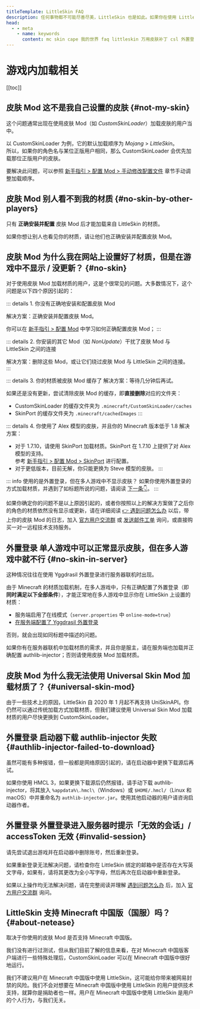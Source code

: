 ```yaml
---
titleTemplate: LittleSkin FAQ
description: 任何事物都不可能尽善尽美，LittleSkin 也是如此。如果你在使用 LittleSkin 的过程中遇到了任何问题，看看这个也许会帮到你。
head:
  - - meta
    - name: keywords
      content: mc skin cape 我的世界 faq littleskin 万用皮肤补丁 csl 外置登录 皮肤站 披风 报错 打不开 加载 不显示 无效的会话 看不见 邮件 邮箱
---
```


# 游戏内加载相关

[[toc]]

## <Badge type="info">皮肤 Mod</Badge> 这不是我自己设置的皮肤 {#not-my-skin}

这个问题通常出现在使用皮肤 Mod（如 _CustomSkinLoader_）加载皮肤的用户当中。

以 CustomSkinLoader 为例，它的默认加载顺序为 _Mojang_ > _LittleSkin_。  
所以，如果你的角色名与某位正版用户相同，那么 CustomSkinLoader 会优先加载那位正版用户的皮肤。

要解决此问题，可以参照 [新手指引 > 配置 Mod > 手动修改配置文件](/newbee/csl#edit-csl-config) 章节手动调整加载顺序。

## <Badge type="info">皮肤 Mod</Badge> 别人看不到我的材质 {#no-skin-by-other-players}

只有 **正确安装并配置** 皮肤 Mod 后才能加载来自 LittleSkin 的材质。

如果你想让别人也看见你的材质，请让他们也正确安装并配置皮肤 Mod。

## <Badge type="info">皮肤 Mod</Badge> 为什么我在网站上设置好了材质，但是在游戏中不显示 / 没更新？ {#no-skin}

对于使用皮肤 Mod 加载材质的用户，这是个很常见的问题。大多数情况下，这个问题是以下四个原因引起的：

::: details 1. 你没有正确地安装和配置皮肤 Mod

解决方案：正确安装并配置皮肤 Mod。

你可以在 [新手指引 > 配置 Mod](/newbee/mod) 中学习如何正确配置皮肤 Mod；
:::

::: details 2. 你安装的其它 Mod（如 _NonUpdate_）干扰了皮肤 Mod 与 LittleSkin 之间的连接

解决方案：删除这些 Mod，或让它们绕过皮肤 Mod 与 LittleSkin 之间的连接。
:::

::: details 3. 你的材质被皮肤 Mod 缓存了
解决方案：等待几分钟后再试。

如果还是没有更新，尝试清除皮肤 Mod 的缓存，即**直接删除**对应的文件夹：

- CustomSkinLoader 的缓存文件夹为 `.minecraft/CustomSkinLoader/caches`
- SkinPort 的缓存文件夹为 `.minecraft/cachedImages`
:::

::: details 4. 你使用了 Alex 模型的皮肤，并且你的 Minecraft 版本低于 1.8
解决方案：

- 对于 1.7.10，请使用 SkinPort 加载材质。SkinPort 在 1.7.10 上提供了对 Alex 模型的支持。  
  参考 [新手指引 > 配置 Mod > SkinPort](/newbee/mod#skinport) 进行配置。
- 对于更低版本，目前无解，你只能更换为 Steve 模型的皮肤。
:::

::: info 使用的是外置登录，但在多人游戏中不显示皮肤？
如果你使用外置登录的方式加载材质，并遇到了如标题所说的问题，请阅读 [下一条👇](#no-skin-in-server)。
:::

如果你确定你的问题不是以上原因引起的，或者你按照以上的解决方案做了之后你的角色的材质依然没有显示或更新，请在详细阅读 [👉 遇到问题怎么办](/problems) 以后，带上你的皮肤 Mod 的日志，加入 [官方用户交流群](/user-group) 或 [发送邮件工单](/email) 询问，或直接购买一对一远程技术支持服务。

## <Badge type="info">外置登录</Badge> 单人游戏中可以正常显示皮肤，但在多人游戏中就不行 {#no-skin-in-server}

这种情况往往在使用 Yggdrasil 外置登录进行服务器联机时出现。

由于 Minecraft 的材质加载机制，在多人游戏中，只有正确配置了外置登录（即**同时满足以下全部条件**），才能正常地在多人游戏中显示你在 LittleSkin 上设置的材质：

- 服务端启用了在线模式（`server.properties` 中 `online-mode=true`）
- [在服务端配置了 Yggdrasil 外置登录](/yggdrasil/server)

否则，就会出现如同标题中描述的问题。

如果你有在服务器联机中加载材质的需求，并且你是服主，请在服务端也加载并正确配置 authlib-injector；否则请使用皮肤 Mod 加载材质。

## <Badge type="info">皮肤 Mod</Badge> 为什么我无法使用 Universal Skin Mod 加载材质了？ {#universal-skin-mod}

由于一些技术上的原因，LittleSkin 自 2020 年 1 月起不再支持 UniSkinAPI。你仍然可以通过传统加载方式加载材质，但我们建议使用 Universal Skin Mod 加载材质的用户尽快更换到 CustomSkinLoader。

## <Badge type="info">外置登录</Badge> 启动器下载 authlib-injector 失败  {#authlib-injector-failed-to-download}

虽然可能有多种报错，但一般都是网络原因引起的，请在启动器中更换下载源后再试。

如果你使用 HMCL 3，如果更换下载源后仍然报错，请手动下载 authlib-injector，将其放入 `%appdata%\.hmcl\`（Windows）或 `$HOME/.hmcl/`（Linux 和 macOS）中并重命名为 `authlib-injector.jar`。使用其他启动器的用户请咨询启动器作者。

## <Badge type="info">外置登录</Badge> 外置登录进入服务器时提示「无效的会话」/ accessToken 无效  {#invalid-session}

请先尝试退出游戏并在启动器中删除账号，然后重新登录。

如果重新登录无法解决问题，请检查你在 LittleSkin 绑定的邮箱中是否存在大写英文字母，如果有，请将其更改为全小写字母，然后再次在启动器中重新登录。

如果以上操作均无法解决问题，请在完整阅读并理解 [遇到问题怎么办](/problems) 后，加入 [官方用户交流群](/user-group#主用户群) 询问。

## LittleSkin 支持 Minecraft 中国版（国服）吗？ {#about-netease}

取决于你使用的皮肤 Mod 是否支持 Minecraft 中国版。

我们没有进行过测试，但从我们目前了解的信息来看，在对 Minecraft 中国版客户端进行一些特殊处理后，CustomSkinLoader 可以在 Minecraft 中国版中很好地运行。

我们不建议用户在 Minecraft 中国版中使用 LittleSkin，这可能给你带来被网易封禁的风险。我们不会对想要在 Minecraft 中国版中使用 LittleSkin 的用户提供技术支持，就算你是捐助者也一样。用户在 Minecraft 中国版中使用 LittleSkin 是用户的个人行为，与我们无关。
